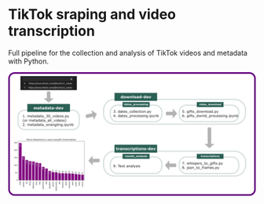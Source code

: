 # TikTok sraping and video transcription

Full pipeline for the collection and analysis of TikTok videos and metadata with Python.  

![Project's work flow.](abstract.png)